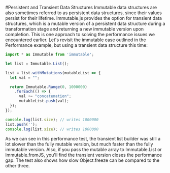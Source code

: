 #Persistent and Transient Data Structures
Immutable data structures are also sometimes referred to as persistent data structures, since their values persist for their lifetime. Immutable.js provides the option for transient data structures, which is a mutable version of a persistent data structure during a transformation stage and returning a new immutable version upon completion. This is one approach to solving the performance issues we encountered earlier. Let's revisit the immutable case outlined in the Performance example, but using a transient data structure this time:
```ts
import * as Immutable from 'immutable';

let list = Immutable.List();

list = list.withMutations(mutableList => {
  let val = "";

  return Immutable.Range(0, 1000000)
    .forEach(() => {
      val += "concatenation";
      mutableList.push(val);
  });
});

console.log(list.size); // writes 1000000
list.push('');
console.log(list.size); // writes 1000000
```
As we can see in this performance test, the transient list builder was still a lot slower than the fully mutable version, but much faster than the fully immutable version. Also, if you pass the mutable array to Immutable.List or Immutable.fromJS, you'll find the transient version closes the performance gap. The test also shows how slow Object.freeze can be compared to the other three.